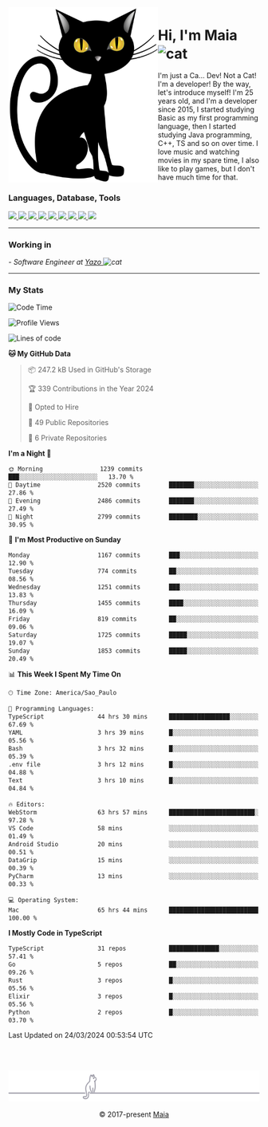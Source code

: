 <img align="left" src="https://raw.githubusercontent.com/gabrielmaialva33/gabrielmaialva33/master/assets/cat_0.png" alt="Stats" width="300px">

<h1 align="left">Hi, I'm Maia 
<img src="https://emojis.slackmojis.com/emojis/images/1643509834/36299/black-cat.gif?1643509834" width="50" height="60" align="center"  alt="cat"/>
</h1>

I'm just a Ca... Dev! Not a Cat! I'm a developer! By the way, let's introduce myself!
I'm 25 years old, and I'm a developer since 2015, I started studying Basic as my first programming
language, then I started studying Java programming, C++, TS and so on over time.
I love music and watching movies in my spare time, I also like to play games, but I don't have much time for that.

<h3 align="left">Languages, Database, Tools</h3>
<p>
  <a href="https://www.typescriptlang.org">
    <img src="https://skillicons.dev/icons?i=ts" />
  </a>
  <a href="https://go.dev">
    <img src="https://skillicons.dev/icons?i=go" />
  </a>
  <a href="https://www.python.org">
    <img src="https://skillicons.dev/icons?i=python" />
  </a>
  <a href="https://gradle.org">
    <img src="https://skillicons.dev/icons?i=gradle" />
  </a>
  <a href="https://redis.io">
    <img src="https://skillicons.dev/icons?i=redis" />
  </a>
  <a href="https://www.mongodb.com">
    <img src="https://skillicons.dev/icons?i=mongodb" />
  </a>
  <a href="https://nodejs.org">
    <img src="https://skillicons.dev/icons?i=nodejs" />
  </a>
  <a href="https://www.javascript.com">
    <img src="https://skillicons.dev/icons?i=js" />
  </a>
  <a href="https://www.docker.com">
    <img src="https://skillicons.dev/icons?i=docker" />
  </a>
</p>

<hr/>

<h3>Working in</h3>

<p><em> - Software Engineer at <a href="[https://pdasolucoes.com.br](https://yazo.com.br/)">Yazo
</a><img src="https://media.giphy.com/media/WUlplcMpOCEmTGBtBW/giphy.gif" width="30" alt="cat"> 
</em></p>

<hr/>

### My Stats

<!--START_SECTION:waka-->
![Code Time](http://img.shields.io/badge/Code%20Time-4%2C033%20hrs%2042%20mins-blue)

![Profile Views](http://img.shields.io/badge/Profile%20Views-36-blue)

![Lines of code](https://img.shields.io/badge/From%20Hello%20World%20I%27ve%20Written-2.5%20million%20lines%20of%20code-blue)

**🐱 My GitHub Data** 

> 📦 247.2 kB Used in GitHub's Storage 
 > 
> 🏆 339 Contributions in the Year 2024
 > 
> 💼 Opted to Hire
 > 
> 📜 49 Public Repositories 
 > 
> 🔑 6 Private Repositories 
 > 
**I'm a Night 🦉** 

```text
🌞 Morning                1239 commits        ███░░░░░░░░░░░░░░░░░░░░░░   13.70 % 
🌆 Daytime                2520 commits        ███████░░░░░░░░░░░░░░░░░░   27.86 % 
🌃 Evening                2486 commits        ███████░░░░░░░░░░░░░░░░░░   27.49 % 
🌙 Night                  2799 commits        ████████░░░░░░░░░░░░░░░░░   30.95 % 
```
📅 **I'm Most Productive on Sunday** 

```text
Monday                   1167 commits        ███░░░░░░░░░░░░░░░░░░░░░░   12.90 % 
Tuesday                  774 commits         ██░░░░░░░░░░░░░░░░░░░░░░░   08.56 % 
Wednesday                1251 commits        ███░░░░░░░░░░░░░░░░░░░░░░   13.83 % 
Thursday                 1455 commits        ████░░░░░░░░░░░░░░░░░░░░░   16.09 % 
Friday                   819 commits         ██░░░░░░░░░░░░░░░░░░░░░░░   09.06 % 
Saturday                 1725 commits        █████░░░░░░░░░░░░░░░░░░░░   19.07 % 
Sunday                   1853 commits        █████░░░░░░░░░░░░░░░░░░░░   20.49 % 
```


📊 **This Week I Spent My Time On** 

```text
🕑︎ Time Zone: America/Sao_Paulo

💬 Programming Languages: 
TypeScript               44 hrs 30 mins      █████████████████░░░░░░░░   67.69 % 
YAML                     3 hrs 39 mins       █░░░░░░░░░░░░░░░░░░░░░░░░   05.56 % 
Bash                     3 hrs 32 mins       █░░░░░░░░░░░░░░░░░░░░░░░░   05.39 % 
.env file                3 hrs 12 mins       █░░░░░░░░░░░░░░░░░░░░░░░░   04.88 % 
Text                     3 hrs 10 mins       █░░░░░░░░░░░░░░░░░░░░░░░░   04.84 % 

🔥 Editors: 
WebStorm                 63 hrs 57 mins      ████████████████████████░   97.28 % 
VS Code                  58 mins             ░░░░░░░░░░░░░░░░░░░░░░░░░   01.49 % 
Android Studio           20 mins             ░░░░░░░░░░░░░░░░░░░░░░░░░   00.51 % 
DataGrip                 15 mins             ░░░░░░░░░░░░░░░░░░░░░░░░░   00.39 % 
PyCharm                  13 mins             ░░░░░░░░░░░░░░░░░░░░░░░░░   00.33 % 

💻 Operating System: 
Mac                      65 hrs 44 mins      █████████████████████████   100.00 % 
```

**I Mostly Code in TypeScript** 

```text
TypeScript               31 repos            ██████████████░░░░░░░░░░░   57.41 % 
Go                       5 repos             ██░░░░░░░░░░░░░░░░░░░░░░░   09.26 % 
Rust                     3 repos             █░░░░░░░░░░░░░░░░░░░░░░░░   05.56 % 
Elixir                   3 repos             █░░░░░░░░░░░░░░░░░░░░░░░░   05.56 % 
Python                   2 repos             █░░░░░░░░░░░░░░░░░░░░░░░░   03.70 % 
```




 Last Updated on 24/03/2024 00:53:54 UTC
<!--END_SECTION:waka-->


<br/>
<br/>

<p align="center"><img src="https://raw.githubusercontent.com/gabrielmaialva33/gabrielmaialva33/master/assets/gray0_ctp_on_line.svg?sanitize=true" /></p>
<p align="center">&copy; 2017-present <a href="https://github.com/gabrielmaialva33/" target="_blank">Maia</a>
